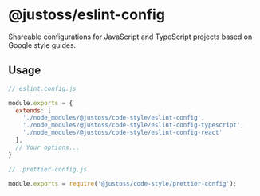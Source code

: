# @justoss/eslint-config

Shareable configurations for JavaScript and TypeScript projects based on Google style guides.

## Usage

```js
// eslint.config.js

module.exports = {
  extends: [
    './node_modules/@justoss/code-style/eslint-config',
    './node_modules/@justoss/code-style/eslint-config-typescript',
    './node_modules/@justoss/code-style/eslint-config-react'
  ],
  // Your options...
}
```

```js
// .prettier-config.js

module.exports = require('@justoss/code-style/prettier-config');
```